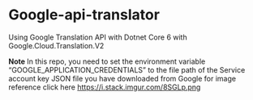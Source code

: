 # Google-api-translator
Using Google Translation API with Dotnet Core 6 with Google.Cloud.Translation.V2


**Note**
In this repo, you need to set the environment variable “GOOGLE_APPLICATION_CREDENTIALS” to the file path of the Service account key JSON file you have downloaded from Google
for image reference click here https://i.stack.imgur.com/8SGLp.png
